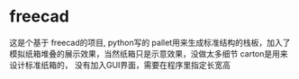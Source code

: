 # freecad
这是个基于 freecad的项目, python写的 pallet用来生成标准结构的栈板，加入了模拟纸箱堆叠的展示效果，当然纸箱只是示意效果，没做太多细节 
carton是用来设计标准纸箱的， 没有加入GUI界面，需要在程序里指定长宽高
